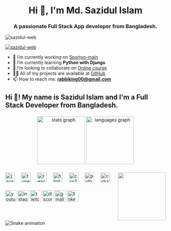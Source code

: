 <h1 align="center">Hi 👋, I'm Md. Sazidul Islam</h1>
<h3 align="center">A passionate Full Stack App developer from Bangladesh.</h3>

<p align="left">
  <img src="https://komarev.com/ghpvc/?username=sazidul-web&label=Profile%20views&color=0e75b6&style=flat" alt="sazidul-web" />
</p>

<p align="left">
  <a href="https://github.com/ryo-ma/github-profile-trophy">
    <img src="https://github-profile-trophy.vercel.app/?username=sazidul-web" alt="sazidul-web" />
  </a>
</p>

- 🔭 I’m currently working on [Sportyo-main](https://github.com/sazidul-web/Sportyo-main-apps)
- 🌱 I’m currently learning **Python with Django**
- 👯 I’m looking to collaborate on [Online course](https://github.com/Dip8080/course_online)
- 👨‍💻 All of my projects are available at [GitHub](https://github.com/sazidul-web)
- 📫 How to reach me: **rabbiking00@gmail.com**

<h2 align="left">Hi 👋! My name is Sazidul Islam and I'm a Full Stack Developer from Bangladesh.</h2>

### 

<div align="center">
  <img src="https://github-readme-stats.vercel.app/api?username=sazidul-web&show_icons=true&locale=en" height="150" alt="stats graph" />
  <img src="https://github-readme-stats.vercel.app/api/top-langs?username=sazidul-web&locale=en&layout=compact" height="150" alt="languages graph" />
</div>

### 

<img align="right" height="150" src="https://i.imgflip.com/65efzo.gif" />

### 

<div align="left">
  <img src="https://cdn.jsdelivr.net/gh/devicons/devicon/icons/javascript/javascript-original.svg" height="30" alt="javascript logo" />
  <img width="12" />
  <img src="https://cdn.jsdelivr.net/gh/devicons/devicon/icons/typescript/typescript-original.svg" height="30" alt="typescript logo" />
  <img width="12" />
  <img src="https://cdn.jsdelivr.net/gh/devicons/devicon/icons/react/react-original.svg" height="30" alt="react logo" />
  <img width="12" />
  <img src="https://cdn.jsdelivr.net/gh/devicons/devicon/icons/html5/html5-original.svg" height="30" alt="html5 logo" />
  <img width="12" />
  <img src="https://cdn.jsdelivr.net/gh/devicons/devicon/icons/css3/css3-original.svg" height="30" alt="css3 logo" />
  <img width="12" />
  <img src="https://cdn.jsdelivr.net/gh/devicons/devicon/icons/python/python-original.svg" height="30" alt="python logo" />
  <img width="12" />
  <img src="https://cdn.jsdelivr.net/gh/devicons/devicon/icons/csharp/csharp-original.svg" height="30" alt="csharp logo" />
</div>

### 

<div align="left">
  <img src="https://img.shields.io/static/v1?message=Youtube&logo=youtube&label=&color=FF0000&logoColor=white&labelColor=&style=for-the-badge" height="35" alt="youtube logo" />
  <img src="https://img.shields.io/static/v1?message=Instagram&logo=instagram&label=&color=E4405F&logoColor=white&labelColor=&style=for-the-badge" height="35" alt="instagram logo" />
  <img src="https://img.shields.io/static/v1?message=Twitch&logo=twitch&label=&color=9146FF&logoColor=white&labelColor=&style=for-the-badge" height="35" alt="twitch logo" />
  <img src="https://img.shields.io/static/v1?message=Discord&logo=discord&label=&color=7289DA&logoColor=white&labelColor=&style=for-the-badge" height="35" alt="discord logo" />
  <img src="https://img.shields.io/static/v1?message=Gmail&logo=gmail&label=&color=D14836&logoColor=white&labelColor=&style=for-the-badge" height="35" alt="gmail logo" />
  <img src="https://img.shields.io/static/v1?message=LinkedIn&logo=linkedin&label=&color=0077B5&logoColor=white&labelColor=&style=for-the-badge" height="35" alt="linkedin logo" />
</div>

### 

<br clear="both">

<img src="https://raw.githubusercontent.com/maurodesouza/maurodesouza/output/snake.svg" alt="Snake animation" />

